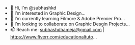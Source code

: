 - 👋 Hi, I’m @subhashkd
- 👀 I’m interested in Graphic Design...
- 🌱 I’m currently learning Filmore & Adobe Premier Pro...
- 💞️ I’m looking to collaborate on Graphic Desgin Projects...
- 📫 Reach me: subhashdhameja@gmail.com | https://www.fiverr.com/educationaltuto...
